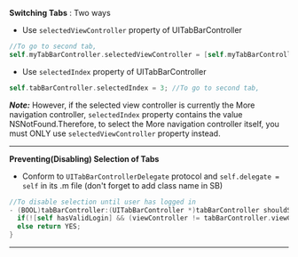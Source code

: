 
__Switching Tabs__ : Two ways</br>
* Use `selectedViewController` property of UITabBarController <br/>
```objective-c
//To go to second tab,
self.myTabBarController.selectedViewController = [self.myTabBarController.viewControllers objectAtIndex:3];
```
* Use `selectedIndex` property of UITabBarController <br/>
```objective-c
self.tabBarController.selectedIndex = 3; //To go to second tab,
```
**_Note:_** However, if the selected view controller is currently the More navigation controller, `selectedIndex` property contains the value NSNotFound.Therefore, to select the More navigation controller itself, you must ONLY use `selectedViewController` property instead. </br>

--------
__Preventing(Disabling) Selection of Tabs__ 
* Conform to `UITabBarControllerDelegate` protocol and `self.delegate = self` in its .m file (don't forget to add class name in SB) <br/>
```objective-c
//To disable selection until user has logged in
- (BOOL)tabBarController:(UITabBarController *)tabBarController shouldSelectViewController:(UIViewController *)viewController {
  if(![self hasValidLogin] && (viewController != tabBarController.viewControllers[0])) return NO;
  else return YES;
}
```
---------





































